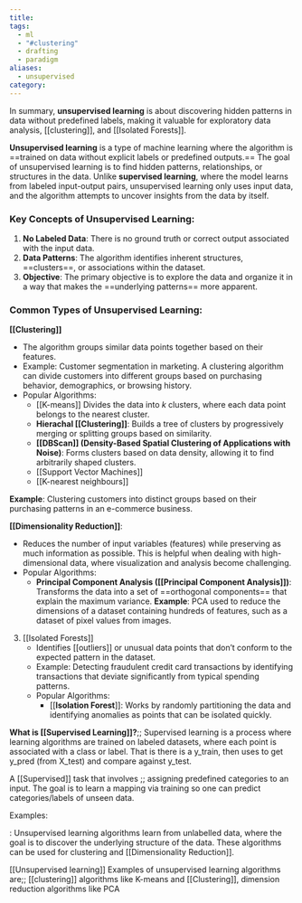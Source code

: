 ```yaml
---
title: 
tags:
  - ml
  - "#clustering"
  - drafting
  - paradigm
aliases:
  - unsupervised
category:
---
```

In summary, **unsupervised learning** is about discovering hidden patterns in data without predefined labels, making it valuable for exploratory data analysis, [[clustering]], and [[Isolated Forests]].

**Unsupervised learning** is a type of machine learning where the algorithm is ==trained on data without explicit labels or predefined outputs.== The goal of unsupervised learning is to find hidden patterns, relationships, or structures in the data. Unlike **supervised learning**, where the model learns from labeled input-output pairs, unsupervised learning only uses input data, and the algorithm attempts to uncover insights from the data by itself.
### Key Concepts of Unsupervised Learning:
1. **No Labeled Data**: There is no ground truth or correct output associated with the input data.
2. **Data Patterns**: The algorithm identifies inherent structures, ==clusters==, or associations within the dataset.
3. **Objective**: The primary objective is to explore the data and organize it in a way that makes the ==underlying patterns== more apparent.

### Common Types of Unsupervised Learning:

 **[[Clustering]]**
 
   - The algorithm groups similar data points together based on their features.
   - Example: Customer segmentation in marketing. A clustering algorithm can divide customers into different groups based on purchasing behavior, demographics, or browsing history.
   - Popular Algorithms: 
     - [[K-means]] Divides the data into $k$ clusters, where each data point belongs to the nearest cluster.
     - **Hierachal [[Clustering]]**: Builds a tree of clusters by progressively merging or splitting groups based on similarity.
     - **[[DBScan]] (Density-Based Spatial Clustering of Applications with Noise)**: Forms clusters based on data density, allowing it to find arbitrarily shaped clusters.
     - [[Support Vector Machines]]
     - [[K-nearest neighbours]]

**Example**: Clustering customers into distinct groups based on their purchasing patterns in an e-commerce business.

**[[Dimensionality Reduction]]**:
   - Reduces the number of input variables (features) while preserving as much information as possible. This is helpful when dealing with high-dimensional data, where visualization and analysis become challenging.
   - Popular Algorithms: 
     - **Principal Component Analysis ([[Principal Component Analysis]])**: Transforms the data into a set of ==orthogonal components== that explain the maximum variance.
   **Example**: PCA used to reduce the dimensions of a dataset containing hundreds of features, such as a dataset of pixel values from images.

3. [[Isolated Forests]]
   - Identifies [[outliers]] or unusual data points that don’t conform to the expected pattern in the dataset.
   - Example: Detecting fraudulent credit card transactions by identifying transactions that deviate significantly from typical spending patterns.
   - Popular Algorithms:
     - [[**Isolation Forest**]]: Works by randomly partitioning the data and identifying anomalies as points that can be isolated quickly.

**What is [[Supervised Learning]]?**;; Supervised learning is a process where learning algorithms are trained on labeled datasets, where each point is associated with a class or label. That is there is a y_train, then uses to get y_pred (from X_test) and compare against y_test.

A [[Supervised]] task that involves ;; assigning predefined categories to an input. The goal is to learn a mapping via training so one can predict categories/labels of unseen data.

Examples:



: Unsupervised learning algorithms learn from unlabelled data, where the goal is to discover the underlying structure of the data. These algorithms can be used for clustering and [[Dimensionality Reduction]].

[[Unsupervised learning]]
Examples of unsupervised learning algorithms are;; [[clustering]] algorithms like K-means and [[Clustering]], dimension reduction algorithms like PCA
